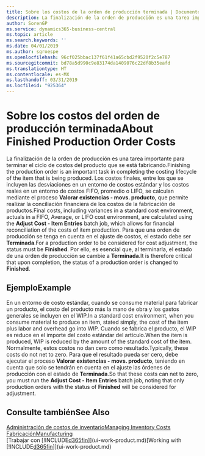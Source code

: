 ```yaml
---
title: Sobre los costos de la orden de producción terminada | Documentos de Microsoft
description: La finalización de la orden de producción es una tarea importante para terminar el ciclo de costos del producto que se está fabricando. Los costos finales, incluidas las variaciones en un entorno de costos estándar, los costos reales en un entorno de costos FIFO, promedio o LIFO, se calculan mediante el trabajo por lotes Valorar existencias - movs. producto.
author: SorenGP
ms.service: dynamics365-business-central
ms.topic: article
ms.search.keywords: ''
ms.date: 04/01/2019
ms.author: sgroespe
ms.openlocfilehash: 96cf025bbac137f61f41a65cbd2f9520f2c5e787
ms.sourcegitcommit: bd78a5d990c9e83174da1409076c22df8b35eafd
ms.translationtype: HT
ms.contentlocale: es-MX
ms.lasthandoff: 03/31/2019
ms.locfileid: "925364"
---
```

# <a name="about-finished-production-order-costs"></a><span data-ttu-id="0e0d8-104">Sobre los costos del orden de producción terminada</span><span class="sxs-lookup"><span data-stu-id="0e0d8-104">About Finished Production Order Costs</span></span>
<span data-ttu-id="0e0d8-105">La finalización de la orden de producción es una tarea importante para terminar el ciclo de costos del producto que se está fabricando.</span><span class="sxs-lookup"><span data-stu-id="0e0d8-105">Finishing the production order is an important task in completing the costing lifecycle of the item that is being produced.</span></span> <span data-ttu-id="0e0d8-106">Los costos finales, entre los que se incluyen las desviaciones en un entorno de costos estándar y los costos reales en un entorno de costos FIFO, promedio o LIFO, se calculan mediante el proceso **Valorar existencias - movs. producto**, que permite realizar la conciliación financiera de los costos de la fabricación de productos.</span><span class="sxs-lookup"><span data-stu-id="0e0d8-106">Final costs, including variances in a standard cost environment, actuals in a FIFO, Average, or LIFO cost environment, are calculated using the **Adjust Cost - Item Entries** batch job, which allows for financial reconciliation of the costs of item production.</span></span> <span data-ttu-id="0e0d8-107">Para que una orden de producción se tenga en cuenta en el ajuste de costos, el estado debe ser **Terminada**.</span><span class="sxs-lookup"><span data-stu-id="0e0d8-107">For a production order to be considered for cost adjustment, the status must be **Finished**.</span></span> <span data-ttu-id="0e0d8-108">Por ello, es esencial que, al terminarla, el estado de una orden de producción se cambie a **Terminada**.</span><span class="sxs-lookup"><span data-stu-id="0e0d8-108">It is therefore critical that upon completion, the status of a production order is changed to **Finished**.</span></span>  

## <a name="example"></a><span data-ttu-id="0e0d8-109">Ejemplo</span><span class="sxs-lookup"><span data-stu-id="0e0d8-109">Example</span></span>  
 <span data-ttu-id="0e0d8-110">En un entorno de costo estándar, cuando se consume material para fabricar un producto, el costo del producto más la mano de obra y los gastos generales se incluyen en el WIP.</span><span class="sxs-lookup"><span data-stu-id="0e0d8-110">In a standard cost environment, when you consume material to produce an item, stated simply, the cost of the item plus labor and overhead go into WIP.</span></span> <span data-ttu-id="0e0d8-111">Cuando se fabrica el producto, el WIP es reduce en el importe del costo estándar del artículo.</span><span class="sxs-lookup"><span data-stu-id="0e0d8-111">When the item is produced, WIP is reduced by the amount of the standard cost of the item.</span></span> <span data-ttu-id="0e0d8-112">Normalmente, estos costos no dan cero como resultado.</span><span class="sxs-lookup"><span data-stu-id="0e0d8-112">Typically, these costs do not net to zero.</span></span> <span data-ttu-id="0e0d8-113">Para que el resultado pueda ser cero, debe ejecutar el proceso **Valorar existencias - movs. producto**, teniendo en cuenta que solo se tendrán en cuenta en el ajuste las órdenes de producción con el estado de **Terminada**.</span><span class="sxs-lookup"><span data-stu-id="0e0d8-113">So that these costs can net to zero, you must run the **Adjust Cost - Item Entries** batch job, noting that only production orders with the status of **Finished** will be considered for adjustment.</span></span>  

## <a name="see-also"></a><span data-ttu-id="0e0d8-114">Consulte también</span><span class="sxs-lookup"><span data-stu-id="0e0d8-114">See Also</span></span>  
[<span data-ttu-id="0e0d8-115">Administración de costos de inventario</span><span class="sxs-lookup"><span data-stu-id="0e0d8-115">Managing Inventory Costs</span></span>](finance-manage-inventory-costs.md)  
[<span data-ttu-id="0e0d8-116">Fabricación</span><span class="sxs-lookup"><span data-stu-id="0e0d8-116">Manufacturing</span></span>](production-manage-manufacturing.md)  
<span data-ttu-id="0e0d8-117">[Trabajar con [!INCLUDE[d365fin](includes/d365fin_md.md)]](ui-work-product.md)</span><span class="sxs-lookup"><span data-stu-id="0e0d8-117">[Working with [!INCLUDE[d365fin](includes/d365fin_md.md)]](ui-work-product.md)</span></span>
